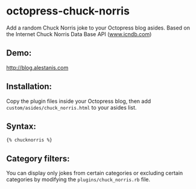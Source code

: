 octopress-chuck-norris
======================

Add a random Chuck Norris joke to your Octopress blog asides.
Based on the Internet Chuck Norris Data Base API (www.icndb.com)

Demo:
-----
http://blog.alestanis.com

Installation:
-------------
Copy the plugin files inside your Octopress blog, then add `custom/asides/chuck_norris.html` to your asides list.

Syntax:
-------
    {% chucknorris %}
    
Category filters:
-----------------
You can display only jokes from certain categories or excluding certain categories by modifying the `plugins/chuck_norris.rb` file.
